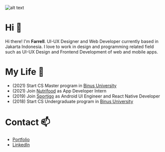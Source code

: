 ![alt text](https://johfarrell.com/image/mymoji.gif)

# Hi 👋
Hi there! I'm **Farrell**.
UI-UX Designer and Web Developer currently based in Jakarta Indonesia.
I love to work in design and programming related field such as UI-UX Design and Frontend Development of web and mobile apps.

# My Life 👀
* (2021) Start CS Master program in [Binus University](https://binus.ac.id/)
* (2021) Join [Nutrifood](http://www.nutrifood.co.id/) as App Developer Intern
* (2019) Join [Sportigo](https://www.sportigopass.com/) as Android UI Engineer and React Native Developer
* (2018) Start CS Undergraduate program in [Binus University](https://binus.ac.id/)

# Contact 📫
* [Portfolio](https://johfarrell.com/)
* [LinkedIn](https://www.linkedin.com/in/johfarrell/)

<!---
johfarrell/johfarrell is a ✨ special ✨ repository because its `README.md` (this file) appears on your GitHub profile.
You can click the Preview link to take a look at your changes.
--->
